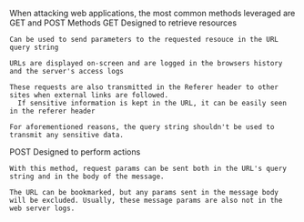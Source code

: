 When attacking web applications, the most common methods leveraged are GET and POST
Methods
  GET
    Designed to retrieve resources

    Can be used to send parameters to the requested resouce in the URL query string

    URLs are displayed on-screen and are logged in the browsers history and the server's access logs

    These requests are also transmitted in the Referer header to other sites when external links are followed.
      If sensitive information is kept in the URL, it can be easily seen in the referer header

    For aforementioned reasons, the query string shouldn't be used to transmit any sensitive data.

  POST
    Designed to perform actions

    With this method, request params can be sent both in the URL's query string and in the body of the message.

    The URL can be bookmarked, but any params sent in the message body will be excluded. Usually, these message params are also not in the web server logs.

